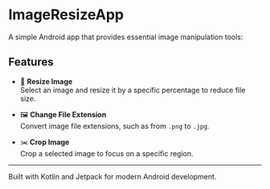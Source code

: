 # ImageResizeApp

A simple Android app that provides essential image manipulation tools:

## Features

- 📏 **Resize Image**  
  Select an image and resize it by a specific percentage to reduce file size.

- 🖼️ **Change File Extension**  
  Convert image file extensions, such as from `.png` to `.jpg`.

- ✂️ **Crop Image**  
  Crop a selected image to focus on a specific region.

---

Built with Kotlin and Jetpack for modern Android development.
